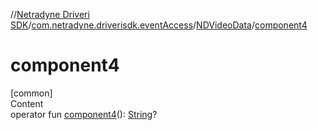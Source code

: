 //[Netradyne Driveri SDK](../../index.md)/[com.netradyne.driverisdk.eventAccess](../index.md)/[NDVideoData](index.md)/[component4](component4.md)



# component4  
[common]  
Content  
operator fun [component4](component4.md)(): [String](https://kotlinlang.org/api/latest/jvm/stdlib/kotlin/-string/index.html)?  



